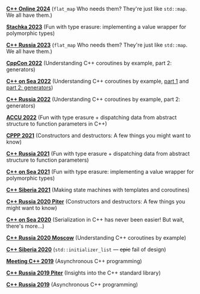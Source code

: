 **[C++ Online 2024](2024/C++%20Online/)** (`flat_map` Who needs them? They're just like `std::map`. We all have them.)

**[Stachka 2023](2023/Stachka/)** (Fun with type erasure: implementing a value wrapper for polymorphic types)

**[C++ Russia 2023](2023/C++%20Russia/)** (`flat_map` Who needs them? They're just like `std::map`. We all have them.)

**[CppCon 2022](2022/CppCon/)** (Understanding C++ coroutines by example, part 2: generators)

**[C++ on Sea 2022](2022/C++%20on%20Sea/)** (Understanding C++ coroutines by example, [part 1](2022/C++%20on%20Sea/#part1) and [part 2: generators](2022/C++%20on%20Sea/#part2-generators))

**[C++ Russia 2022](2022/C++%20Russia/)** (Understanding C++ coroutines by example, part 2: generators)

**[ACCU 2022](2022/ACCU/)** (Fun with type erasure + dispatching data from abstract structure to function parameters in C++)

**[CPPP 2021](CPPP%202021/)** (Constructors and destructors: A few things you might want to know)

**[C++ Russia 2021](C++%20Russia%202021/)** (Fun with type erasure + dispatching data from abstract structure to function parameters)

**[C++ on Sea 2021](C++%20on%20Sea%202021/)** (Fun with type erasure: implementing a value wrapper for polymorphic types)

**[C++ Siberia 2021](C++%20Siberia%202021/)** (Making state machines with templates and coroutines)

**[C++ Russia 2020 Piter](C++%20Russia%202020%20Piter/)** (Constructors and destructors: A few things you might want to know)

**[C++ on Sea 2020](C++%20On%20Sea%202020/)** (Serialization in C++ has never been easier! But wait, there's more...)

**[C++ Russia 2020 Moscow](C++%20Russia%202020%20Moscow/)** (Understanding C++ coroutines by example)

**[C++ Siberia 2020](C++%20Siberia%202020/)** (`std::initializer_list` &mdash; ~~epic~~ fail of design)

**[Meeting C++ 2019](Meeting%20C++%202019/)** (Asynchronous C++ programming)

**[C++ Russia 2019 Piter](C++%20Russia%202019%20Piter/)** (Insights into the C++ standard library)

**[C++ Russia 2019](C++%20Russia%202019/)** (Asynchronous C++ programming)
